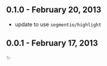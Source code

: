 
0.1.0 - February 20, 2013
-------------------------
* update to use `segmentio/highlight`

0.0.1 - February 17, 2013
-------------------------
:sparkles: